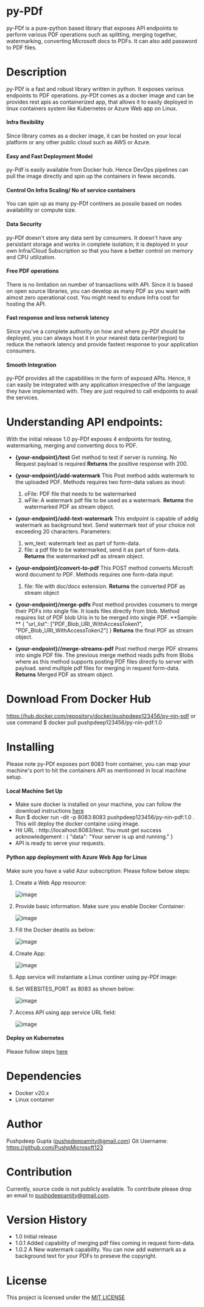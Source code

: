 # py-PDf
py-PDf is a pure-python based library that exposes API endpoints to perform various PDF operations such as splitting, merging together, watermarking, converting Microsoft docs to PDFs. It can also add password to PDF files.

# Description
py-PDf is a fast and robust library written in python. It exposes various endpoints to PDF operations. py-PDf comes as a docker image and can be provides rest apis as containerized app, that allows it to easily deployed in linux containers system like Kubernetes or Azure Web app on Linux. 

#### Infra flexibility
Since library comes as a docker image, it can be hosted on your local platform or any other public cloud such as AWS or Azure. 

#### Easy and Fast Deployment Model
py-Pdf is easily available from Docker hub. Hence DevOps pipelines can pull the image directly and spin up the containers in feww seconds. 

#### Control On Infra Scaling/ No of service containers
You can spin up as many py-PDf continers as possile based on nodes availability or compute size.

#### Data Security
py-PDf doesn't store any data sent by consumers. It doesn't have any persistant storage and works in complete isolation; it is deployed in your own Infra/Cloud Subscription so that you have a better control on memory and CPU utilization.

#### Free PDF operations
There is no limitation on number of transactions with API. Since it is based on open source libraries, you can develop as many PDF as you want with almost zero operational cost.
You might need to endure Infra cost for hosting the API.

#### Fast response and less netwrok latency
Since you've a complete authority on how and where py-PDf should be deployed, you can always host it in your nearest data center(region) to reduce the network latency and provide fastest response to your application consumers.

#### Smooth Integration
py-PDf provides all the capabilities in the form of exposed APIs. Hence, it can easily be integrated with any application irrespective of the language they have implemented with. They are just required to call endpoints to avail the services.

# Understanding API endpoints:
 With the initial release 1.0 py-PDf exposes 4 endpoints for testing, watermarking, merging and converting docs to PDF.

- **{your-endpoint}/test**
 Get method to test if server is running. No Request payload is required
 **Returns** the positive response with 200.

- **{your-endpoint}/add-watermark**
 This Post method adds watermark to the uploaded PDF. Methods requires two form-data values as inout:
  1. oFile: PDF file that needs to be watermarked
  2. wFile: A watermark pdf file to be used as a watermark.
  **Returns** the watermarked PDF as stream object.

- **{your-endpoint}/add-text-watermark**
   This endpoint is capable of addig watermark as background text. Send watermark text of your choice not exceeding 20 characters. Parameters:
   1. wm_text: watermark text as part of form-data.
   2. file: a pdf file to be watermarked, send it as part of form-data.
 **Returns** the watermarked pdf as stream object.

- **{your-endpoint}/convert-to-pdf**
 This POST method converts Microsft word document to PDF.
 Methods requires one form-data input:
  1. file: file with doc/docx extension.
**Returns** the converted PDF as stream object

- **{your-endpoint}/merge-pdfs**
 Post method provides cosumers to merge their PDFs into single file. It loads files directly from blob. Method requires list of PDF blob Uris in to be merged into single PDF.
 **Sample: ** {
    "url_list": ["PDF_Blob_URI_WithAccessToken1", "PDF_Blob_URI_WithAccessToken2"]
}
**Returns** the final PDF as stream object.

- **{your-endpoint}//merge-streams-pdf**
 Post method merge PDF streams into single PDF file. The previous merge method reads pdfs from Blobs where as this method supports posting PDF files directly to server with payload. send multiple pdf files for merging in request form-data.
 **Returns** Merged PDF as stream object.
 
# Download From Docker Hub
  https://hub.docker.com/repository/docker/pushpdeep123456/py-nin-pdf
  or use command $ docker pull pushpdeep123456/py-nin-pdf:1.0
# Installing
Please note py-PDf exposes port 8083 from container, you can map your machine's port to hit the containers API as mentionned in local machine setup.

#### Local Machine Set Up
 - Make sure docker is installed on your machine, you can follow the download instructions [here](https://docs.docker.com/get-docker/)
 - Run $ docker run -dit -p 8083:8083 pushpdeep123456/py-nin-pdf:1.0 . This will deploy the docker containe using image.
 - Hit URL : http://localhost:8083/test. You must get success acknowledgement :
 {
    "data": "Your server is up and running."
 }
 - API is ready to serve your requests.
#### Python app deployment with Azure Web App for Linux
Make sure you have a valid Azur subscription:
Please follow below steps:
 1. Create a Web App resource:

    ![image](https://user-images.githubusercontent.com/45087848/114273519-f210d400-9a37-11eb-84b2-d55758bfd070.png)
 2. Provide basic information. Make sure you enable Docker Container:
 
    ![image](https://user-images.githubusercontent.com/45087848/114273687-af9bc700-9a38-11eb-82b7-aac9d1ca2397.png)
 3. Fill the Docker deatils as below:
 
    ![image](https://user-images.githubusercontent.com/45087848/114273738-ee318180-9a38-11eb-93c7-0c83306d2a1e.png)
 4. Create App:
 
    ![image](https://user-images.githubusercontent.com/45087848/114273831-49637400-9a39-11eb-8c13-9964366cfc5e.png) 
 5. App service will instantiate a Linux continer using py-PDf image:
 
 6. Set WEBSITES_PORT as 8083 as shown below:
 
    ![image](https://user-images.githubusercontent.com/45087848/114274001-1d94be00-9a3a-11eb-9d53-86a36992a645.png)
 7. Access API using app service URL field:
 
    ![image](https://user-images.githubusercontent.com/45087848/114274091-73696600-9a3a-11eb-9e5d-9a846f53f0e5.png)

#### Deploy on Kubernetes
Please follow steps [here](https://docs.docker.com/desktop/kubernetes/)

# Dependencies
- Docker v20.x
- Linux container

# Author
 Pushpdeep Gupta (pushpdeepamity@gmail.com)
 Git Username: https://github.com/PushpMicrosoft123

# Contribution
 Currently, source code is not publicly available. To contribute please drop an email to pushpdeepamity@gmail.com.
# Version History
- 1.0 Initial release
- 1.0.1 Added capability of merging pdf files coming in request form-data.
- 1.0.2 A New watermark capability. You can now add watermark as a background text for your PDFs to preseve the copyright. 

# License
This project is licensed under the [MIT LICENSE](https://choosealicense.com/licenses/mit/)

